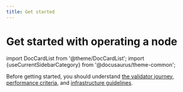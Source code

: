 ```yaml
---
title: Get started
---
```


# Get started with operating a node

import DocCardList from '@theme/DocCardList';
import {useCurrentSidebarCategory} from '@docusaurus/theme-common';

Before getting started, you should understand [the validator journey](../node-operators#the-validator-journey), [performance criteria](../concepts/vega-chain#validating-node-performance), and [infrastructure guidelines](../concepts/vega-chain#infrastructure-guidelines).

<DocCardList items={useCurrentSidebarCategory().items}/>